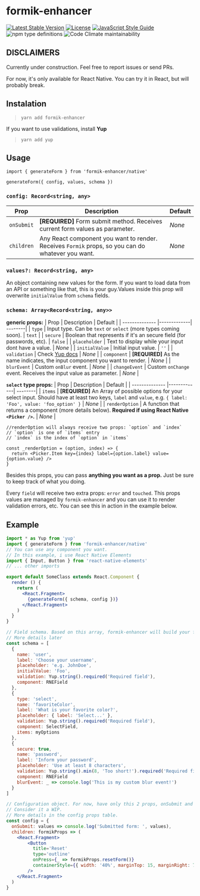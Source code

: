 # formik-enhancer

[![Latest Stable Version](https://img.shields.io/npm/v/formik-enhancer.svg?style=for-the-badge)](https://www.npmjs.com/package/formik-enhancer)
[![License](https://img.shields.io/npm/l/formik-enhancer.svg?style=for-the-badge)](https://www.npmjs.com/package/formik-enhancer)
[![JavaScript Style Guide](https://img.shields.io/badge/code_style-standard-brightgreen.svg?style=for-the-badge)](https://standardjs.com)
![npm type definitions](https://img.shields.io/npm/types/typescript.svg?style=for-the-badge)
![Code Climate maintainability](https://img.shields.io/codeclimate/maintainability/kaueDM/formik-enhancer.svg?style=for-the-badge)

## DISCLAIMERS

Currently under construction. Feel free to report issues or send PRs.

For now, it's only available for React Native. You can try it in React, 
but will probably break.


## Instalation
>`yarn add formik-enhancer`

If you want to use validations, install **Yup**

>`yarn add yup`

## Usage

```
import { generateForm } from 'formik-enhancer/native'

generateForm({ config, values, schema })
```

### **`config: Record<string, any>`**
| Prop       | Description | Default |
| ---------- |-------------| --------|
| `onSubmit` | **[REQUIRED]** Form submit method. Receives current form values as parameter. | _None_ |
| `children` | Any React component you want to render. Receives `Formik` props, so you can do whatever you want. | _None_ |

### **`values?: Record<string, any>`**

An object containing new values for the form. If you want to load data from an API or
something like that, this is your guy.Values inside this prop will overwrite `initialValue`
from `schema` fields.

### **`schema: Array<Record<string, any>>`**

**generic props:**
| Prop           | Description | Default |
| -------------- |-------------| --------|
| `type`         | Input type. Can be `text` or `select` (more types coming soon). | `text` |
| `secure`       | Boolean that represents if it's an secure field (for passwords, etc). | `false` |
| `placeholder`  | Text to display while your input dont have a value. | _None_ |
| `initialValue` | Initial input value. | `''` |
| `validation`   | Check [Yup docs](https://github.com/jquense/yup) | _None_ |
| `component`    | **[REQUIRED]** As the name indicates, the input component you want to render. | _None_ |
| `blurEvent` | Custom `onBlur` event. | _None_ |
| `changeEvent` | Custom `onChange` event. Receives the input value as parameter. | _None_ |

**`select` type props:**
| Prop           | Description | Default |
| -------------- |-------------| --------|
| `items`        | **[REQUIRED]** An Array of possible options for your select input. Should have at least two keys, `label` and `value`,  e.g. `{ label: 'Foo', value: 'foo_option' }`  | _None_ |
| `renderOption` | A function that returns a component (more details below). **Required if using React Native `<Picker />`.** | _None_ |

```
//renderOption will always receive two props: `option` and `index`
// `option` is one of `items` entry
// `index` is the index of `option` in `items`

const _renderOption = (option, index) => {
  return <Picker.Item key={index} label={option.label} value={option.value} />
}
```

Besides this props, you can pass **anything you want as a prop.** Just be sure to
keep track of what you doing.

Every `field` will receive two extra props: `error` and `touched`. This props values
are managed by `formik-enhancer` and you can use it to render validation errors, etc. You can see
this in action in the example below.

## Example

```jsx
import * as Yup from 'yup'
import { generateForm } from 'formik-enhancer/native'
// You can use any component you want. 
// In this example, i use React Native Elements
import { Input, Button } from 'react-native-elements'
// ... other imports

export default SomeClass extends React.Component {
  render () {
    return (
      <React.Fragment>
        {generateForm({ schema, config })}
      </React.Fragment>
    )
  }
}
```

```js
// Field schema. Based on this array, formik-enhancer will build your form.
// More details later
const schema = [
  {
    name: 'user',
    label: 'Choose your username',
    placeholder: 'e.g. JohnDoe',
    initialValue: 'Foo', 
    validation: Yup.string().required('Required field'),
    component: RNEField
  },
  {
    type: 'select',
    name: 'favoriteColor',
    label: 'What is your favorite color?',
    placeholder: { label: 'Select...' },
    validation: Yup.string().required('Required field'),
    component: SelectField,
    items: myOptions
  },
  {
    secure: true,
    name: 'password',
    label: 'Inform your password',
    placeholder: 'Use at least 8 characters',
    validation: Yup.string().min(8, 'Too short!').required('Required field'),
    component: RNEField
    blurEvent: _ => console.log('This is my custom blur event!')
  }
]

```

```jsx
// Configuration object. For now, have only this 2 props, onSubmit and children.
// Consider it a WIP.
// More details in the config props table.
const config = {
  onSubmit: values => console.log('Submitted form: ', values),
  children: formikProps => (
    <React.Fragment>
        <Button
          title='Reset'
          type='outline'
          onPress={_ => formikProps.resetForm()}
          containerStyle={{ width: '40%', marginTop: 15, marginRight: 7.5 }}
        />
    </React.Fragment>
  )
}
```
